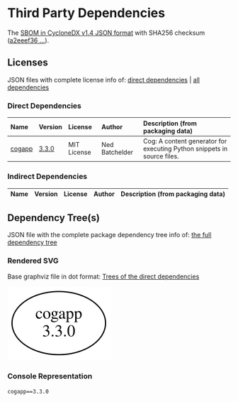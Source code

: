 # Third Party Dependencies

<!--[[[fill sbom_sha256()]]]-->
The [SBOM in CycloneDX v1.4 JSON format](https://git.sr.ht/~sthagen/kodegenerering/blob/default/sbom.json) with SHA256 checksum ([a2eeef36 ...](https://git.sr.ht/~sthagen/kodegenerering/blob/default/sbom.json.sha256 "sha256:a2eeef36e86bdd9c3838b8899cddf05871ff50b03656dd208e7d7e57d38e26ab")).
<!--[[[end]]] (checksum: 4648ae9cfc814c50abedf965d17841e9)-->
## Licenses 

JSON files with complete license info of: [direct dependencies](direct-dependency-licenses.json) | [all dependencies](all-dependency-licenses.json)

### Direct Dependencies

<!--[[[fill direct_dependencies_table()]]]-->
| Name                                        | Version                                         | License     | Author         | Description (from packaging data)                                       |
|:--------------------------------------------|:------------------------------------------------|:------------|:---------------|:------------------------------------------------------------------------|
| [cogapp](http://nedbatchelder.com/code/cog) | [3.3.0](https://pypi.org/project/cogapp/3.3.0/) | MIT License | Ned Batchelder | Cog: A content generator for executing Python snippets in source files. |
<!--[[[end]]] (checksum: 260549c14713ca83bdeb9400c249e273)-->

### Indirect Dependencies

<!--[[[fill indirect_dependencies_table()]]]-->
| Name | Version | License | Author | Description (from packaging data) |
|:-----|:--------|:--------|:-------|:----------------------------------|
<!--[[[end]]] (checksum: 8a87b89207db0be2864af66f9266660c)-->

## Dependency Tree(s)

JSON file with the complete package dependency tree info of: [the full dependency tree](package-dependency-tree.json)

### Rendered SVG

Base graphviz file in dot format: [Trees of the direct dependencies](package-dependency-tree.dot.txt)

<img src="./package-dependency-tree.svg" alt="Trees of the direct dependencies" title="Trees of the direct dependencies"/>

### Console Representation

<!--[[[fill dependency_tree_console_text()]]]-->
````console
cogapp==3.3.0
````
<!--[[[end]]] (checksum: a4af6624d89f5ab95054d4c3a0d5952b)-->
